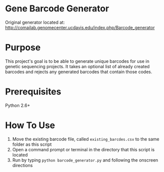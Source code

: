 # Gene Barcode Generator

Original generator located at: http://comailab.genomecenter.ucdavis.edu/index.php/Barcode_generator

# Purpose

This project's goal is to be able to generate unique barcodes for use in genetic sequencing projects. It takes an optional
list of already created barcodes and rejects any generated barcodes that contain those codes. 

# Prerequisites

Python 2.6+

# How To Use

1. Move the existing barcode file, called ```existing_barcdes.csv``` to the same folder as this script
1. Open a command prompt or terminal in the directory that this script is located
2. Run by typing ```python barcode_generator.py``` and following the onscreen directions
